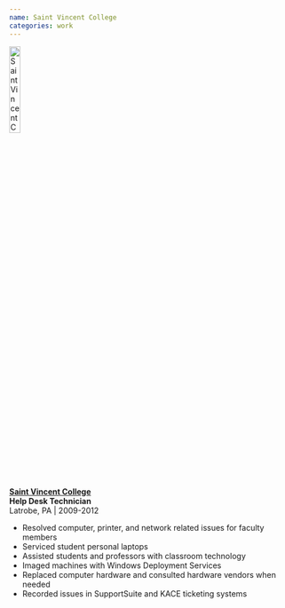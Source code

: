```yaml
---
name: Saint Vincent College
categories: work
---
```


<img src="{{ site.url }}/assets/images/saint_vincent_logo.png" alt="Saint Vincent College" class="img-rounded" style="width:20%;height:20%">

[**Saint Vincent College**](http://www.stvincent.edu/)<br />
**Help Desk Technician** <br />
Latrobe, PA | 2009-2012

* Resolved computer, printer, and network related issues for faculty members
* Serviced student personal laptops
* Assisted students and professors with classroom technology
* Imaged machines with Windows Deployment Services
* Replaced computer hardware and consulted hardware vendors when needed
* Recorded issues in SupportSuite and KACE ticketing systems
